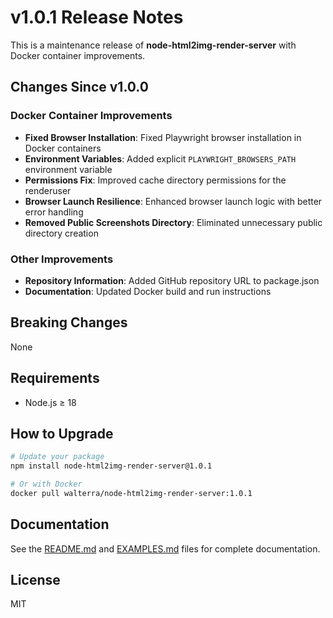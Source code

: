 # v1.0.1 Release Notes

This is a maintenance release of **node-html2img-render-server** with Docker container improvements.

## Changes Since v1.0.0

### Docker Container Improvements

- **Fixed Browser Installation**: Fixed Playwright browser installation in Docker containers
- **Environment Variables**: Added explicit `PLAYWRIGHT_BROWSERS_PATH` environment variable
- **Permissions Fix**: Improved cache directory permissions for the renderuser
- **Browser Launch Resilience**: Enhanced browser launch logic with better error handling
- **Removed Public Screenshots Directory**: Eliminated unnecessary public directory creation

### Other Improvements

- **Repository Information**: Added GitHub repository URL to package.json
- **Documentation**: Updated Docker build and run instructions

## Breaking Changes

None

## Requirements

- Node.js ≥ 18

## How to Upgrade

```bash
# Update your package
npm install node-html2img-render-server@1.0.1

# Or with Docker
docker pull walterra/node-html2img-render-server:1.0.1
```

## Documentation

See the [README.md](README.md) and [EXAMPLES.md](EXAMPLES.md) files for complete documentation.

## License

MIT
